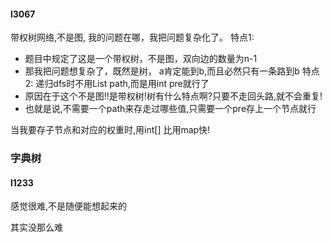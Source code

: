 #### l3067

带权树网络,不是图, 我的问题在哪，我把问题复杂化了。
特点1:

* 题目中规定了这是一个带权树，不是图，双向边的数量为n-1
* 那我把问题想复杂了，既然是树， a肯定能到b,而且必然只有一条路到b
特点2:
递归dfs时不用List<Integer> path,而是用int pre就行了
* 原因在于这个不是图!!是带权树!树有什么特点啊?只要不走回头路,就不会重复!
* 也就是说,不需要一个path来存走过哪些值,只需要一个pre存上一个节点就行

当我要存子节点和对应的权重时,用int[] 比用map快!

### 字典树

#### l1233

感觉很难,不是随便能想起来的

其实没那么难